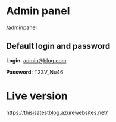 # Admin panel
/adminpanel

## Default login and password
**Login**: admin@blog.com

**Password**: T23V_Nu46

# Live version
https://thisisatestblog.azurewebsites.net/
